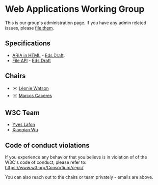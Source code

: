 # Web Applications Working Group

This is our group's administration page. If you have any admin related issues, please [file them](https://github.com/w3c/webappswg/issues).

## Specifications

 * [ARIA in HTML](https://github.com/w3c/html-aria/) - [Eds Draft](http://w3c.github.io/html-aria/).
 * [File API](https://github.com/w3c/fileAPI) - [Eds Draft](https://w3c.github.io/FileAPI/)


## Chairs

 * ✉️ [Léonie Watson](mailto:lw@tetralogical.com)
 * ✉️ [Marcos Caceres](mailto:marcos@marcosc.com)
 
## W3C Team 

 * [Yves Lafon](mailto:ylafon@w3.org)
 * [Xiaoqian Wu](mailto:xiaoqian@w3.org)

## Code of conduct violations

If you experience any behavior that you believe is in violation of of the W3C's code of conduct, please refer to: https://www.w3.org/Consortium/cepc/ 

You can also reach out to the chairs or team privately - emails are above.
